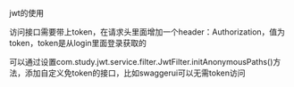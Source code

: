 jwt的使用 

访问接口需要带上token，在请求头里面增加一个header：Authorization，值为token，token是从login里面登录获取的 

可以通过设置com.study.jwt.service.filter.JwtFilter.initAnonymousPaths()方法，添加自定义免token的接口，比如swaggerui可以无需token访问


